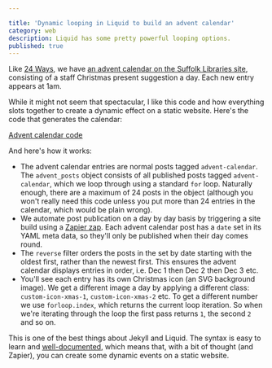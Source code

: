 ```yaml
---

title: 'Dynamic looping in Liquid to build an advent calendar'
category: web
description: Liquid has some pretty powerful looping options.
published: true
---
```


Like [24 Ways](https://24ways.org/), we have [an advent calendar on the Suffolk Libraries site](https://www.suffolklibraries.co.uk/new-suggestions/staff-picks/advent-calendar-2016/), consisting of a staff Christmas present suggestion a day. Each new entry appears at 1am.

While it might not seem that spectacular, I like this code and how everything slots together to create a dynamic effect on a static website. Here's the code that generates the calendar:

<script src="https://gist.github.com/leonp/63c81a9d2ee6676671e3bdef09a7afe0.js"></script>

<noscript><p><a href="https://gist.github.com/leonp/63c81a9d2ee6676671e3bdef09a7afe0">Advent calendar code</a></p></noscript>

And here's how it works:

- The advent calendar entries are normal posts tagged `advent-calendar`. The `advent_posts` object consists of all published posts tagged `advent-calendar`,  which we loop through using a standard `for` loop. Naturally enough, there are a maximum of 24 posts in the object (although you won't really need this code unless you put more than 24 entries in the calendar, which would be plain wrong).
- We automate post publication on a day by day basis by triggering a site build using a [Zapier zap](https://zapier.com/). Each advent calendar post has a `date` set in its YAML meta data, so they'll only be published when their day comes round.
- The `reverse` filter orders the posts in the set by date starting with the oldest first, rather than the newest first. This ensures the advent calendar displays entries in order, i.e. Dec 1 then Dec 2 then Dec 3 etc.
- You'll see each entry has its own Christmas icon (an SVG background image). We get a different image a day by applying a different class: `custom-icon-xmas-1`, `custom-icon-xmas-2` etc. To get a different number we use `forloop.index`, which returns the current loop iteration. So when we're iterating through the loop the first pass returns `1`, the second `2` and so on.

This is one of the best things about Jekyll and Liquid. The syntax is easy to learn and [well-documented](https://help.shopify.com/themes/liquid/basics), which means that, with a bit of thought (and Zapier), you can create some dynamic events on a static website.
